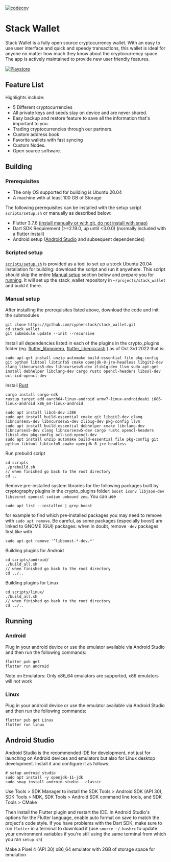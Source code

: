 [![codecov](https://codecov.io/gh/cypherstack/stack_wallet/branch/main/graph/badge.svg?token=PM1N56UTEW)](https://codecov.io/gh/cypherstack/stack_wallet)

# Stack Wallet
Stack Wallet is a fully open source cryptocurrency wallet. With an easy to use user interface and quick and speedy transactions, this wallet is ideal for anyone no matter how much they know about the cryptocurrency space. The app is actively maintained to provide new user friendly features.

[![Playstore](https://bluewallet.io/img/play-store-badge.svg)](https://play.google.com/store/apps/details?id=com.cypherstack.stackwallet)

## Feature List

Highlights include:
- 5 Different cryptocurrencies
- All private keys and seeds stay on device and are never shared.
- Easy backup and restore feature to save all the information that's important to you.
- Trading cryptocurrencies through our partners.
- Custom address book
- Favorite wallets with fast syncing
- Custom Nodes.
- Open source software.

## Building
### Prerequisites
- The only OS supported for building is Ubuntu 20.04
- A machine with at least 100 GB of Storage

The following prerequisites can be installed with the setup script `scripts/setup.sh` or manually as described below:

- Flutter 3.7.6 [(install manually or with git, do not install with snap)](https://docs.flutter.dev/get-started/install)
- Dart SDK Requirement (>=2.19.0, up until <3.0.0) (normally included with a flutter install)
- Android setup ([Android Studio](https://developer.android.com/studio) and subsequent dependencies)

### Scripted setup
[`scripts/setup.sh`](https://github.com/cypherstack/stack_wallet/blob/main/scripts/setup.sh) is provided as a tool to set up a stock Ubuntu 20.04 installation for building: download the script and run it anywhere.  This script should skip the entire [Manual setup](#manual-setup) section below and prepare you for [running](#running).  It will set up the stack_wallet repository in `~/projects/stack_wallet` and build it there. 

### Manual setup
After installing the prerequisites listed above, download the code and init the submodules
```
git clone https://github.com/cypherstack/stack_wallet.git
cd stack_wallet
git submodule update --init --recursive
```

Install all dependencies listed in each of the plugins in the crypto_plugins folder (eg. [flutter_libmonero](https://github.com/cypherstack/flutter_libmonero/blob/main/howto-build-android.md), [flutter_libepiccash](https://github.com/cypherstack/flutter_libepiccash) ) as of Oct 3rd 2022 that is:
```
sudo apt-get install unzip automake build-essential file pkg-config git python libtool libtinfo5 cmake openjdk-8-jre-headless libgit2-dev clang libncurses5-dev libncursesw5-dev zlib1g-dev llvm sudo apt-get install debhelper libclang-dev cargo rustc opencl-headers libssl-dev ocl-icd-opencl-dev
```

Install [Rust](https://www.rust-lang.org/tools/install)
```
cargo install cargo-ndk
rustup target add aarch64-linux-android armv7-linux-androideabi i686-linux-android x86_64-linux-android

sudo apt install libc6-dev-i386
sudo apt install build-essential cmake git libgit2-dev clang libncurses5-dev libncursesw5-dev zlib1g-dev pkg-config llvm 
sudo apt install build-essential debhelper cmake libclang-dev libncurses5-dev clang libncursesw5-dev cargo rustc opencl-headers libssl-dev pkg-config ocl-icd-opencl-dev
sudo apt install unzip automake build-essential file pkg-config git python libtool libtinfo5 cmake openjdk-8-jre-headless
```

Run prebuild script

```
cd scripts
./prebuild.sh
// when finished go back to the root directory
cd ..
```

Remove pre-installed system libraries for the following packages built by cryptography plugins in the crypto_plugins folder: `boost iconv libjson-dev libsecret openssl sodium unbound zmq`.  You can use
```
sudo apt list --installed | grep boost
```
for example to find which pre-installed packages you may need to remove with `sudo apt remove`.  Be careful, as some packages (especially boost) are linked to GNOME (GUI) packages: when in doubt, remove `-dev` packages first like with
```
sudo apt-get remove '^libboost.*-dev.*'
```
<!-- TODO: configure compiler to prefer built over system libraries -->

Building plugins for Android
```
cd scripts/android/
./build_all.sh
// when finished go back to the root directory
cd ../..
```

Building plugins for Linux

```
cd scripts/linux/
./build_all.sh
// when finished go back to the root directory
cd ../..
```

## Running
### Android
Plug in your android device or use the emulator available via Android Studio and then run the following commands:
```
flutter pub get
flutter run android
```

Note on Emulators: Only x86_64 emulators are supported, x86 emulators will not work

### Linux
Plug in your android device or use the emulator available via Android Studio and then run the following commands:
```
flutter pub get Linux
flutter run linux
```

## Android Studio
Android Studio is the recommended IDE for development, not just for launching on Android devices and emulators but also for Linux desktop development.  Install it and configure it as follows:
```
# setup android studio
sudo apt install -y openjdk-11-jdk
sudo snap install android-studio --classic
```

Use Tools > SDK Manager to install the SDK Tools > Android SDK (API 30), SDK Tools > NDK, SDK Tools > Android SDK command line tools, and SDK Tools > CMake

Then install the Flutter plugin and restart the IDE.  In Android Studio's options for the Flutter language, enable auto format on save to match the project's code style.  If you have problems with the Dart SDK, make sure to run `flutter` in a terminal to download it (use `source ~/.bashrc` to update your environment variables if you're still using the same terminal from which you ran `setup.sh`)

Make a Pixel 4 (API 30) x86_64 emulator with 2GB of storage space for emulation
